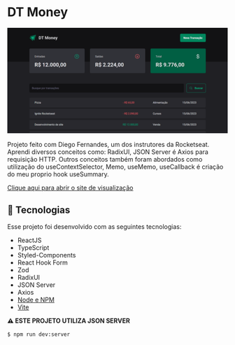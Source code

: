 # DT Money

![preview](./src/assets/GIF/dtMoney.gif)

Projeto feito com Diego Fernandes, um dos instrutores da Rocketseat. Aprendi diversos conceitos como: RadixUI, JSON Server é Axios para requisição HTTP. Outros conceitos também foram abordados como utilização do useContextSelector, Memo, useMemo, useCallback é criação do meu proprio hook useSummary.

[Clique aqui para abrir o site de visualização](https://03-dt-money-tawny.vercel.app/)

## 🚀 Tecnologias

Esse projeto foi desenvolvido com as seguintes tecnologias:

- ReactJS
- TypeScript
- Styled-Components
- React Hook Form
- Zod
- RadixUI
- JSON Server
- Axios
- [Node e NPM](https://nodejs.org/)
- [Vite](https://vitejs.dev/)

**⚠️ ESTE PROJETO UTILIZA JSON SERVER**

```terminal
$ npm run dev:server
```